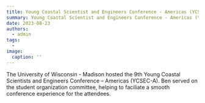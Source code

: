 ```yaml
---
title: Young Coastal Scientist and Engineers Conference - Americas (YCSEC-A)
summary: Young Coastal Scientist and Engineers Conference - Americas (YCSEC-A) student organizing committee
date: 2023-08-23
authors:
  - admin
tags:
  -
image:
  caption: ''
---
```


The University of Wisconsin - Madison hosted the 9th Young Coastal Scientists and Engineers Conference – Americas (YCSEC-A).  Ben served on the student organization committee, helping to faciliate a smooth conference experience for the attendees.